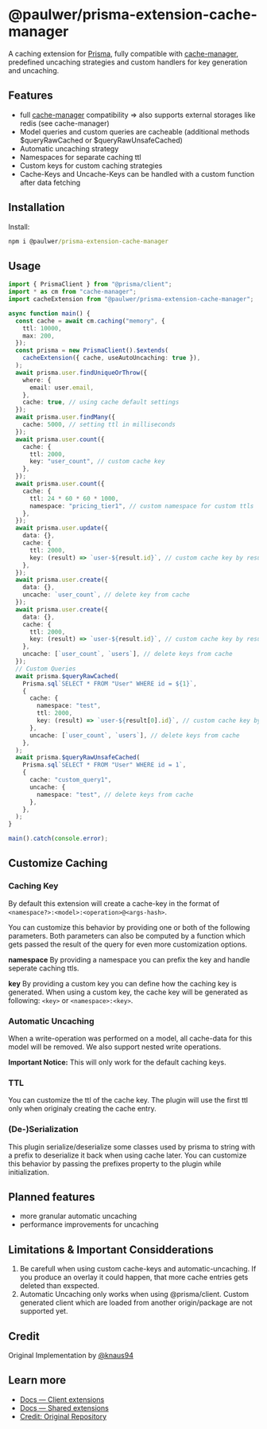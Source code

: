 # @paulwer/prisma-extension-cache-manager

A caching extension for [Prisma](https://www.prisma.io/), fully compatible with [cache-manager](https://www.npmjs.com/package/cache-manager), predefined uncaching strategies and custom handlers for key generation and uncaching.

## Features

- full [cache-manager](https://www.npmjs.com/package/cache-manager) compatibility => also supports external storages like redis (see cache-manager)
- Model queries and custom queries are cacheable (additional methods $queryRawCached or $queryRawUnsafeCached)
- Automatic uncaching strategy
- Namespaces for separate caching ttl
- Custom keys for custom caching strategies
- Cache-Keys and Uncache-Keys can be handled with a custom function after data fetching

## Installation

Install:

```cmd
npm i @paulwer/prisma-extension-cache-manager
```

## Usage

```typescript
import { PrismaClient } from "@prisma/client";
import * as cm from "cache-manager";
import cacheExtension from "@paulwer/prisma-extension-cache-manager";

async function main() {
  const cache = await cm.caching("memory", {
    ttl: 10000,
    max: 200,
  });
  const prisma = new PrismaClient().$extends(
    cacheExtension({ cache, useAutoUncaching: true }),
  );
  await prisma.user.findUniqueOrThrow({
    where: {
      email: user.email,
    },
    cache: true, // using cache default settings
  });
  await prisma.user.findMany({
    cache: 5000, // setting ttl in milliseconds
  });
  await prisma.user.count({
    cache: {
      ttl: 2000,
      key: "user_count", // custom cache key
    },
  });
  await prisma.user.count({
    cache: {
      ttl: 24 * 60 * 60 * 1000,
      namespace: "pricing_tier1", // custom namespace for custom ttls
    },
  });
  await prisma.user.update({
    data: {},
    cache: {
      ttl: 2000,
      key: (result) => `user-${result.id}`, // custom cache key by result (There will be no reading from the cache, only a write down)
    },
  });
  await prisma.user.create({
    data: {},
    uncache: `user_count`, // delete key from cache
  });
  await prisma.user.create({
    data: {},
    cache: {
      ttl: 2000,
      key: (result) => `user-${result.id}`, // custom cache key by result (There will be no reading from the cache, only a write down)
    },
    uncache: [`user_count`, `users`], // delete keys from cache
  });
  // Custom Queries
  await prisma.$queryRawCached(
    Prisma.sql`SELECT * FROM "User" WHERE id = ${1}`,
    {
      cache: {
        namespace: "test",
        ttl: 2000,
        key: (result) => `user-${result[0].id}`, // custom cache key by result (There will be no reading from the cache, only a write down)
      },
      uncache: [`user_count`, `users`], // delete keys from cache
    },
  );
  await prisma.$queryRawUnsafeCached(
    Prisma.sql`SELECT * FROM "User" WHERE id = 1`,
    {
      cache: "custom_query1",
      uncache: {
        namespace: "test", // delete keys from cache
      },
    },
  );
}

main().catch(console.error);
```

## Customize Caching

### Caching Key

By default this extension will create a cache-key in the format of `<namespace?>:<model>:<operation>@<args-hash>`.

You can customize this behavior by providing one or both of the following parameters. Both parameters can also be computed by a function which gets passed the result of the query for even more customization options.

**namespace** By providing a namespace you can prefix the key and handle seperate caching ttls.

**key** By providing a custom key you can define how the caching key is generated. When using a custom key, the cache key will be generated as following: `<key>` or `<namespace>:<key>`.

### Automatic Uncaching

When a write-operation was performed on a model, all cache-data for this model will be removed. We also support nested write operations.

**Important Notice:** This will only work for the default caching keys.

### TTL

You can customize the ttl of the cache key. The plugin will use the first ttl only when originaly creating the cache entry.

### (De-)Serialization

This plugin serialize/deserialize some classes used by prisma to string with a prefix to deserialize it back when using cache later. You can customize this behavior by passing the prefixes property to the plugin while initialization.

## Planned features

- more granular automatic uncaching
- performance improvements for uncaching

## Limitations & Important Considderations

1. Be carefull when using custom cache-keys and automatic-uncaching. If you produce an overlay it could happen, that more cache entries gets deleted than exspected.
2. Automatic Uncaching only works when using @prisma/client. Custom generated client which are loaded from another origin/package are not supported yet.

## Credit

Original Implementation by [@knaus94](https://github.com/knaus94)

## Learn more

- [Docs — Client extensions](https://www.prisma.io/docs/concepts/components/prisma-client/client-extensions)
- [Docs — Shared extensions](https://www.prisma.io/docs/concepts/components/prisma-client/client-extensions/shared-extensions)
- [Credit: Original Repository](https://github.com/@knaus94/prisma-extension-cache-manager)
